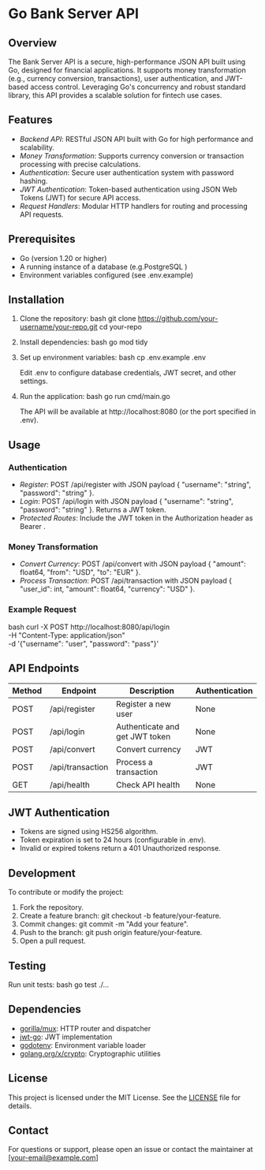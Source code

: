 # Go Bank Server API

## Overview
The Bank Server API is a secure, high-performance JSON API built using Go, designed for financial applications. It supports money transformation (e.g., currency conversion, transactions), user authentication, and JWT-based access control. Leveraging Go's concurrency and robust standard library, this API provides a scalable solution for fintech use cases.

## Features
- *Backend API*: RESTful JSON API built with Go for high performance and scalability.
- *Money Transformation*: Supports currency conversion or transaction processing with precise calculations.
- *Authentication*: Secure user authentication system with password hashing.
- *JWT Authentication*: Token-based authentication using JSON Web Tokens (JWT) for secure API access.
- *Request Handlers*: Modular HTTP handlers for routing and processing API requests.

## Prerequisites
- Go (version 1.20 or higher)
- A running instance of a database (e.g.PostgreSQL )
- Environment variables configured (see .env.example)

## Installation
1. Clone the repository:
   bash
   git clone https://github.com/your-username/your-repo.git
   cd your-repo
   

2. Install dependencies:
   bash
   go mod tidy
   

3. Set up environment variables:
   bash
   cp .env.example .env
   
   Edit .env to configure database credentials, JWT secret, and other settings.

4. Run the application:
   bash
   go run cmd/main.go
   
   The API will be available at http://localhost:8080 (or the port specified in .env).

## Usage
### Authentication
- *Register*: POST /api/register with JSON payload { "username": "string", "password": "string" }.
- *Login*: POST /api/login with JSON payload { "username": "string", "password": "string" }. Returns a JWT token.
- *Protected Routes*: Include the JWT token in the Authorization header as Bearer <token>.

### Money Transformation
- *Convert Currency*: POST /api/convert with JSON payload { "amount": float64, "from": "USD", "to": "EUR" }.
- *Process Transaction*: POST /api/transaction with JSON payload { "user_id": int, "amount": float64, "currency": "USD" }.

### Example Request
bash
curl -X POST http://localhost:8080/api/login \
-H "Content-Type: application/json" \
-d '{"username": "user", "password": "pass"}'


## API Endpoints
| Method | Endpoint              | Description                     | Authentication |
|--------|-----------------------|---------------------------------|----------------|
| POST   | /api/register       | Register a new user            | None           |
| POST   | /api/login          | Authenticate and get JWT token | None           |
| POST   | /api/convert        | Convert currency               | JWT            |
| POST   | /api/transaction    | Process a transaction          | JWT            |
| GET    | /api/health         | Check API health               | None           |

## JWT Authentication
- Tokens are signed using HS256 algorithm.
- Token expiration is set to 24 hours (configurable in .env).
- Invalid or expired tokens return a 401 Unauthorized response.

## Development
To contribute or modify the project:
1. Fork the repository.
2. Create a feature branch: git checkout -b feature/your-feature.
3. Commit changes: git commit -m "Add your feature".
4. Push to the branch: git push origin feature/your-feature.
5. Open a pull request.

## Testing
Run unit tests:
bash
go test ./...


## Dependencies
- [gorilla/mux](https://github.com/gorilla/mux): HTTP router and dispatcher
- [jwt-go](https://github.com/dgrijalva/jwt-go): JWT implementation
- [godotenv](https://github.com/joho/godotenv): Environment variable loader
- [golang.org/x/crypto](https://pkg.go.dev/golang.org/x/crypto): Cryptographic utilities

## License
This project is licensed under the MIT License. See the [LICENSE](LICENSE) file for details.

## Contact
For questions or support, please open an issue or contact the maintainer at [your-email@example.com]
